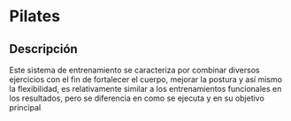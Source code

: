 # **Pilates**



## Descripción 

Este sistema de entrenamiento se caracteriza por combinar diversos ejercicios con el fin de fortalecer el cuerpo, mejorar la postura y así mismo la flexibilidad, es relativamente similar a los entrenamientos funcionales en los resultados, pero se diferencia en como se ejecuta y en su objetivo principal



